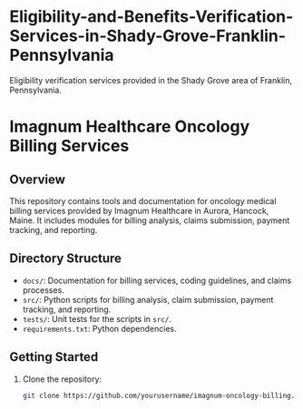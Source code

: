 # Eligibility-and-Benefits-Verification-Services-in-Shady-Grove-Franklin-Pennsylvania
 Eligibility verification services provided in the Shady Grove area of Franklin, Pennsylvania.
# Imagnum Healthcare Oncology Billing Services

## Overview

This repository contains tools and documentation for oncology medical billing services provided by Imagnum Healthcare in Aurora, Hancock, Maine. It includes modules for billing analysis, claims submission, payment tracking, and reporting.

## Directory Structure

- `docs/`: Documentation for billing services, coding guidelines, and claims processes.
- `src/`: Python scripts for billing analysis, claim submission, payment tracking, and reporting.
- `tests/`: Unit tests for the scripts in `src/`.
- `requirements.txt`: Python dependencies.

## Getting Started

1. Clone the repository:
   ```bash
   git clone https://github.com/yourusername/imagnum-oncology-billing.git
